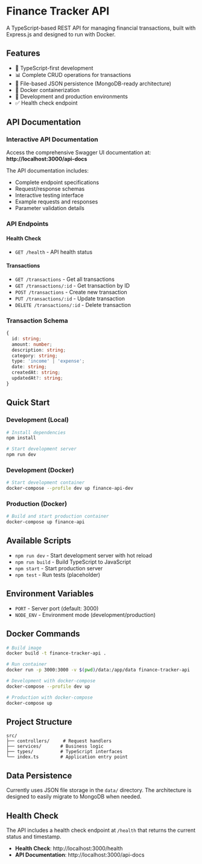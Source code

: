 # Finance Tracker API

A TypeScript-based REST API for managing financial transactions, built with Express.js and designed to run with Docker.

## Features

- 🚀 TypeScript-first development
- 📊 Complete CRUD operations for transactions
- 💾 File-based JSON persistence (MongoDB-ready architecture)
- 🐳 Docker containerization
- 🔧 Development and production environments
- ✅ Health check endpoint

## API Documentation

### Interactive API Documentation
Access the comprehensive Swagger UI documentation at: **http://localhost:3000/api-docs**

The API documentation includes:
- Complete endpoint specifications
- Request/response schemas
- Interactive testing interface
- Example requests and responses
- Parameter validation details

### API Endpoints

#### Health Check
- `GET /health` - API health status

#### Transactions
- `GET /transactions` - Get all transactions
- `GET /transactions/:id` - Get transaction by ID
- `POST /transactions` - Create new transaction
- `PUT /transactions/:id` - Update transaction
- `DELETE /transactions/:id` - Delete transaction

### Transaction Schema
```typescript
{
  id: string;
  amount: number;
  description: string;
  category: string;
  type: 'income' | 'expense';
  date: string;
  createdAt: string;
  updatedAt?: string;
}
```

## Quick Start

### Development (Local)
```bash
# Install dependencies
npm install

# Start development server
npm run dev
```

### Development (Docker)
```bash
# Start development container
docker-compose --profile dev up finance-api-dev
```

### Production (Docker)
```bash
# Build and start production container
docker-compose up finance-api
```

## Available Scripts

- `npm run dev` - Start development server with hot reload
- `npm run build` - Build TypeScript to JavaScript
- `npm start` - Start production server
- `npm test` - Run tests (placeholder)

## Environment Variables

- `PORT` - Server port (default: 3000)
- `NODE_ENV` - Environment mode (development/production)

## Docker Commands

```bash
# Build image
docker build -t finance-tracker-api .

# Run container
docker run -p 3000:3000 -v $(pwd)/data:/app/data finance-tracker-api

# Development with docker-compose
docker-compose --profile dev up

# Production with docker-compose
docker-compose up
```

## Project Structure

```
src/
├── controllers/     # Request handlers
├── services/       # Business logic
├── types/          # TypeScript interfaces
└── index.ts        # Application entry point
```

## Data Persistence

Currently uses JSON file storage in the `data/` directory. The architecture is designed to easily migrate to MongoDB when needed.

## Health Check

The API includes a health check endpoint at `/health` that returns the current status and timestamp.

- **Health Check**: http://localhost:3000/health
- **API Documentation**: http://localhost:3000/api-docs